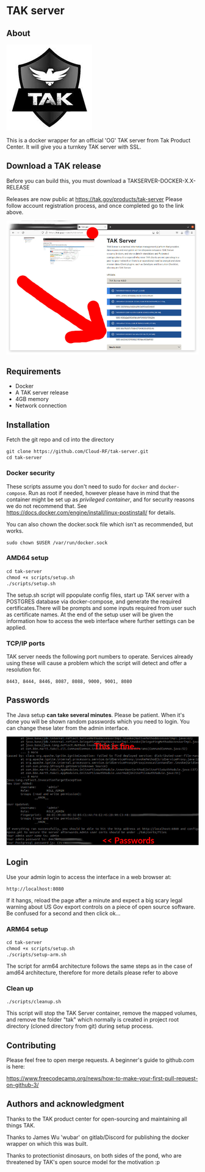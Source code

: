 # TAK server

## About
![alt text](img/tak.jpg "TAK logo")

This is a docker wrapper for an official 'OG' TAK server from Tak Product Center. It will give you a turnkey TAK server with SSL.


## Download a TAK release
Before you can build this, you must download a TAKSERVER-DOCKER-X.X-RELEASE 

Releases are now public at https://tak.gov/products/tak-server
Please follow account registration process, and once completed go to the link above. 

![alt text](img/tak-server-download.jpg "TAK release download")


## Requirements
- Docker
- A TAK server release
- 4GB memory
- Network connection 

## Installation
Fetch the git repo and cd into the directory

    git clone https://github.com/Cloud-RF/tak-server.git
    cd tak-server

### Docker security

These scripts assume you don't need to sudo for `docker` and `docker-compose`.
Run as root if needed, however please have in mind that the container might be set up as _privileged container_, and for security reasons we do not recommend that.
See https://docs.docker.com/engine/install/linux-postinstall/ for details.

You can also chown the docker.sock file which isn't as recommended, but works.

    sudo chown $USER /var/run/docker.sock

### AMD64 setup

```
cd tak-server
chmod +x scripts/setup.sh
./scripts/setup.sh
```

The setup.sh script will ppopulate config files, start up TAK server with a POSTGRES database via docker-compose, and generate the required certificates.There will be prompts and some inputs required from user such as certificate names.
At the end of the setup user will be given the information how to access the web interface where further settings can be applied.

### TCP/IP ports
TAK server needs the following port numbers to operate. Services already using these will cause a problem which the script will detect and offer a resolution for.

    8443, 8444, 8446, 8087, 8088, 9000, 9001, 8080

## Passwords
The Java setup **can take several minutes**. Please be patient. When it's done you will be shown random passwords which you need to login. You can change these later from the admin interface.

![alt text](img/takserverpasswords.jpg "TAK server passwords")

## Login
Use your admin login to access the interface in a web browser at:

    http://localhost:8080

If it hangs, reload the page after a minute and expect a big scary legal warning about US Gov export controls on a piece of open source software. Be confused for a second and then click ok...

### ARM64 setup
```
cd tak-server
chmod +x scripts/setup.sh
./scripts/setup-arm.sh
```

The script for arm64 architecture follows the same steps as in the case of amd64 architecture, therefore for more details please refer to above

### Clean up
```
./scripts/cleanup.sh
```

This script will stop the TAK Server container, remove the mapped volumes, and remove the folder "tak" which normally is created in project root directory (cloned directory from git) during setup process. 

## Contributing
Please feel free to open merge requests. A beginner's guide to github.com is here:

 https://www.freecodecamp.org/news/how-to-make-your-first-pull-request-on-github-3/

## Authors and acknowledgment
Thanks to the TAK product center for open-sourcing and maintaining all things TAK. 

Thanks to James Wu 'wubar' on gitlab/Discord for publishing the docker wrapper on which this was built.

Thanks to protectionist dinosaurs, on both sides of the pond, who are threatened by TAK's open source model for the motivation :p
